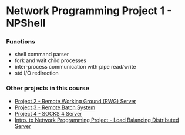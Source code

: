 Network Programming Project 1 - NPShell
===

### Functions
- shell command parser
- fork and wait child processes
- inter-process communication with pipe read/write
- std I/O redirection

### Other projects in this course
<!---
- [Project 1 - NPShell](https://github.com/yhyeh/NP_Project1)
-->
- [Project 2 - Remote Working Ground (RWG) Server](https://github.com/yhyeh/NP_Project2)
- [Project 3 - Remote Batch System](https://github.com/yhyeh/NP_Project3)
- [Project 4 - SOCKS 4 Server](https://github.com/yhyeh/NP_Project4)
- [Intro. to Network Programming Project - Load Balancing Distributed Server](https://github.com/yhyeh/Load-Balancing-Distributed-Server.git)
